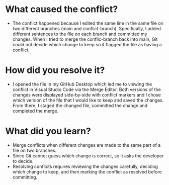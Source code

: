 # What caused the conflict?
- The conflict happened because I edited the same line in the same file on two different branches (main and conflict-branch). Specifically, I added different sentences to the file on each branch and committed my changes. When I tried to merge the conflic-branch back into main, Git could not decide which change to keep so it flagged the file as having a conflict.

# How did you resolve it?
- I opened the file in my GitHub Desktop which led me to viewing the conflict in Visual Studio Code via the Merge Editor. Both versions of the changes were displayed side-by-side with conflict markers and I chose which version of the file that I would like to keep and saved the changes. From there, I staged the changed file, committed the change and completed the merge.

# What did you learn?
- Merge conflicts when different changes are made to the same part of a file on two branches.
- Since Git cannot guess which change is correct, so it asks the developer to decide.
- Resolving conflicts requires reviewing the changes carefully, deciding which change to keep, and then marking the conflict as resolved before committing.